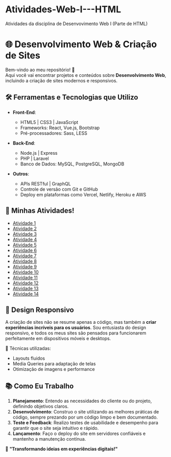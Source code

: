 # Atividades-Web-I---HTML
Atividades da disciplina de Desenvovimento Web I (Parte de HTML)
# 🌐 Desenvolvimento Web & Criação de Sites

Bem-vindo ao meu repositório! 👋  
Aqui você vai encontrar projetos e conteúdos sobre **Desenvolvimento Web**, incluindo a criação de sites modernos e responsivos.

## 🛠️ Ferramentas e Tecnologias que Utilizo

- **Front-End**:  
  - HTML5 | CSS3 | JavaScript
  - Frameworks: React, Vue.js, Bootstrap
  - Pré-processadores: Sass, LESS

- **Back-End**:  
  - Node.js | Express
  - PHP | Laravel
  - Banco de Dados: MySQL, PostgreSQL, MongoDB

- **Outros**:  
  - APIs RESTful | GraphQL
  - Controle de versão com Git e GitHub
  - Deploy em plataformas como Vercel, Netlify, Heroku e AWS

## 🚀 Minhas Atividades!
- [Atividade 1](atividade1.html)
- [Atividade 2](atividade2.html)
- [Atividade 3](atividade3.html)
- [Atividade 4](atividade4.html)
- [Atividade 5](atividade5.html)
- [Atividade 6](atividade6.html)
- [Atividade 7](atividade7.html)
- [Atividade 8](atividade8.html)
- [Atividade 9](atividade9.html)
- [Atividade 10](atividade10.html)
- [Atividade 11](atividade11.html)
- [Atividade 12](atividade12.html)
- [Atividade 13](atividade13.html)
- [Atividade 14](atividade14.html)

## 🎨 Design Responsivo

A criação de sites não se resume apenas a código, mas também a **criar experiências incríveis para os usuários**. Sou entusiasta do design responsivo, e todos os meus sites são pensados para funcionarem perfeitamente em dispositivos móveis e desktops.

🔧 Técnicas utilizadas:
- Layouts fluidos
- Media Queries para adaptação de telas
- Otimização de imagens e performance

## 📚 Como Eu Trabalho

1. **Planejamento**: Entendo as necessidades do cliente ou do projeto, definindo objetivos claros.
2. **Desenvolvimento**: Construo o site utilizando as melhores práticas de código, sempre prezando por um código limpo e bem documentado.
3. **Teste e Feedback**: Realizo testes de usabilidade e desempenho para garantir que o site seja intuitivo e rápido.
4. **Lançamento**: Faço o deploy do site em servidores confiáveis e mantenho a manutenção contínua.

🌟 **"Transformando ideias em experiências digitais!"**  


 

